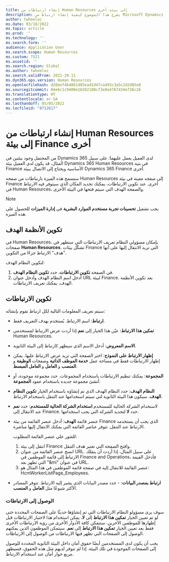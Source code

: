 ```yaml
---
title: إنشاء ارتباطات من Human Resources إلى بيئة أخرى
description: يشرح هذا الموضوع كيفية إنشاء ارتباط من Microsoft Dynamics 365 Human Resources إلى بيئة أخرى Dynamics 365 environment.
author: twheeloc
ms.date: 03/18/2022
ms.topic: article
ms.prod: ''
ms.technology: ''
ms.search.form: ''
audience: Application User
ms.search.scope: Human Resources
ms.custom: 7521
ms.assetid: ''
ms.search.region: Global
ms.author: twheeloc
ms.search.validFrom: 2021-29-11
ms.dyn365.ops.version: Human Resources
ms.openlocfilehash: d20eef4b4861d85ead1d47ca493c3a5c2d2d85e8
ms.sourcegitcommit: 04e6c1c9400e1b582180cf3e0e4767434e736c26
ms.translationtype: HT
ms.contentlocale: ar-SA
ms.lasthandoff: 05/05/2022
ms.locfileid: "8712617"
---
```

# <a name="create-links-from-human-resources-to-another-finance-environment"></a>إنشاء ارتباطات من Human Resources إلى بيئة Finance أخرى

من المحتمل وجود بيئتين في Dynamics 365 لدى العميل يعمل عليهما: على سبيل المثال، قد يكون لدي العميل بيئة Dynamics 365 Human Resources في بنية Finance الأساسية ويحتاج إلى الاتصال ببيئة Dynamics 365 Finance أخرى. 

ستسمح هذه الميزة بارتباطات من صفحه Human Resources إلى صفحه معينة في بيئة Finance أخرى. عند تكوين الارتباطات، يمكنك تحديد المكان الذي سيتوفر فيه الارتباط في Human Resources، والصفحة الهدف التي سيتم فتحها في البيئة الأخرى.

> [!Note] 
> يجب تشغيل **تحسينات تجربة مستخدم الموارد البشرية‬** في **إدارة الميزات** للحصول على هذه الميزة.

## <a name="configure-target-systems"></a>تكوين الأنظمة الهدف

في Human Resources، بإمكان مسؤولي النظام تعريف الارتباطات التي ستظهر في صفحات **Human Resources**. تشكّل بيئات Finance التي تريد الانتقال إليها على أنها "هدف" الارتباط جزءًا من التكوين. 

لتكوين النظام الهدف:
1. في الصفحة **تكوين الارتباطات**، حدد **تكوين النظام الهدف**.  
2. أدخل اسم النظام الهدف وأدخل عنوان URL لبيئة Finance. بعد تكوين الأنظمة الهدف، يمكنك تعريف الارتباطات.

## <a name="configure-links"></a>تكوين الارتباطات

سيتم تعريف المعلومات التالية لكل ارتباط تقوم بإنشائه:
 - **ارتباط**: اسم الارتباط. يُستخدم بهدف التعريف فقط.
 - **تمكين هذا الارتباط**: عيّن هذا الخيار إلى **نعم** إذا أردت عرض الارتباط لمستخدمي Human Resources.
 - **الاسم المعروض**: أدخل الاسم الذي سيظهر كارتباط إلى البيئة الثانوية. 
 - **إظهار الارتباط على النموذج**: اختر الصفحة التي تريد عرض الارتباط عليها. يمكن إظهار الارتباطات فقط في مساحة عمل **خدمة الموظف الذاتية** وصفحات **الوظيفة** و **المنصب** و **العامل** و **العامل المبسط**.
 - **المجموعة**: يمكنك تنظيم الارتباطات باستخدام المجموعات. حدد مجموعة موجودة، أو أنشئ مجموعة جديده باستخدام عمود **المجموعة**.
 - **النظام الهدف**: حدد النظام الهدف الذي تم إنشاؤه باستخدام الخيار **تكوين النظام الهدف**. سيكون هذا البيئة الثانوية لتي سيتم استخدامها عند التنقل باستخدام الارتباط.
 - **استخدام الشركة الحالية للمستخدم**: حدد **نعم‏‎** لاستخدام الشركة الحالية للمستخدم‬ عند الانتقال إلى Finance. حدد **لا** لتحديد الشركة التي يجب استخدامها.
 - عنصر قائمة **الهدف‬**: أدخل عنصر القائمة من بيئة Finance الذي يجب أن يستخدمه الارتباط عند التنقل. تتوفر عناصر القائمة التي يمكنك الانتقال إليها مباشرة. 

   للعثور علي عنصر القائمة المطلوب:
   1. انتقل إلى بيئة Finance وافتح الصفحة التي تعتبر هدف التنقل. 
   2. انسخ عنصر القائمة من عنوان URL. على سبيل المثال، إذا أردت أن ينقلك الارتباط إلى قائمة الموظفين في Finance and Operations، فأدخل القيمة التي تظهر بعد "&mi" في عنوان URL. 
   3. عنصر القائمة للانتقال إليه في صفحة قائمة الموظفين في هذا المثال هو: HcmWorkerListPage_Employees.

 - **ارتباط بمصدر البيانات**: - حدد مصدر البيانات الذي يشير إليه الارتباط. تتوفر المصادر الأكثر شيوعًا مثل **العامل** و **المنصب**.

### <a name="access-to-links"></a>الوصول إلى الارتباطات

سوف يرى مسؤولو النظام الارتباطات التي تم إنشاؤها حديثًا على الصفحات المحددة حتى لو تم تعيين الخيار **تمكين هذا الارتباط** إلى **لا**. يمكن استخدام هذا لاختبار الارتباطات قبل إظهارها للموظفين الآخرين. ستتمكن كافة الأدوار الأخرى من رؤية الارتباطات الأخرى فقط بعد تعيين الخيار **تمكين هذا الارتباط** إلى **نعم**. سيتمكن الموظفون الذين يمكنهم الوصول إلى الصفحات التي تظهر فيها الارتباطات من الوصول إلى الارتباطات.

يجب أن يكون لدى المستخدمين أيضًا حقوق أمان داخل البيئة الثانوية المحددة للوصول إلى الصفحات الموجودة في تلك البيئة. إذا لم تتوفر لديهم مثل هذه الحقوق، فسيظهر مربع حوار أمان عند استخدام الارتباط.

